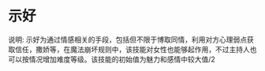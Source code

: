 # 示好

说明: 示好为通过情感相关的手段，包括但不限于博取同情，利用对方心理弱点获取信任，撒娇等，在魔法崩坏规则中，该技能对女性也能够起作用，不过主持人也可以按情况增加难度等级。该技能的初始值为魅力和感情中较大值/2